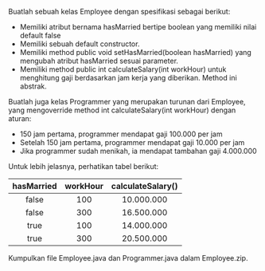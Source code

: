 Buatlah sebuah kelas Employee dengan spesifikasi sebagai berikut:

- Memiliki atribut bernama hasMarried bertipe boolean yang memiliki nilai default false
- Memiliki sebuah default constructor.
- Memiliki method public void setHasMarried(boolean hasMarried) yang mengubah atribut hasMarried sesuai parameter.
- Memiliki method public int calculateSalary(int workHour) untuk menghitung gaji berdasarkan jam kerja yang diberikan. Method ini abstrak.

Buatlah juga kelas Programmer yang merupakan turunan dari Employee, yang mengoverride method int calculateSalary(int workHour) dengan aturan:

- 150 jam pertama, programmer mendapat gaji 100.000 per jam
- Setelah 150 jam pertama, programmer mendapat gaji 10.000 per jam
- Jika programmer sudah menikah, ia mendapat tambahan gaji 4.000.000

Untuk lebih jelasnya, perhatikan tabel berikut:

| hasMarried | workHour |	calculateSalary() |
| :--------: |:--------:| :----------------:|
| false	     | 100	    | 10.000.000        |
| false	     | 300	    | 16.500.000        |
| true	     | 100	    | 14.000.000        |
| true	     | 300	    | 20.500.000        |

Kumpulkan file Employee.java dan Programmer.java dalam Employee.zip.
